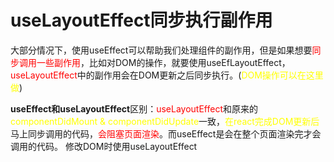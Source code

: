 # useLayoutEffect同步执行副作用

大部分情况下，使用useEffect可以帮助我们处理组件的副作用，但是如果想要<font color=red>同步调用一些副作用</font>，比如对DOM的操作，就要使用useEfLayoutEffect，<font color=red>useLayoutEffect</font>中的副作用会在DOM更新之后同步执行。(<font color=yellow>DOM操作可以在这里做</font>)

**useEffect和useLayoutEffect**区别：<font color=red>useLayoutEffect</font>和原来的<font color=yellow>componentDidMount & componentDidUpdate</font>一致，<font color=yellow>在react完成DOM更新后</font>马上同步调用的代码，<font color=red>会阻塞页面渲染</font>。而useEffect是会在整个页面渲染完才会调用的代码。
修改DOM时使用useLayoutEffect